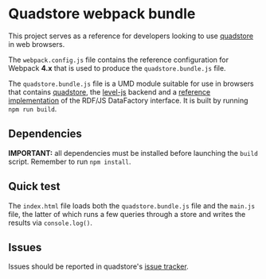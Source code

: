 
# Quadstore webpack bundle

This project serves as a reference for developers looking to use [quadstore][0]
in web browsers.

The `webpack.config.js` file contains the reference configuration for Webpack
**4.x** that is used to produce the `quadstore.bundle.js` file.
  
The `quadstore.bundle.js` file is a UMD module suitable for use in browsers
that contains [quadstore][0], the [level-js][1] backend and a
[reference implementation][3] of the RDF/JS DataFactory interface. It is built
by running `npm run build`.

## Dependencies

**IMPORTANT:** all dependencies must be installed before launching the `build`
script. Remember to run `npm install`.

## Quick test

The `index.html` file loads both the `quadstore.bundle.js` file and the 
`main.js` file, the latter of which runs a few queries through a store and
writes the results via `console.log()`.

## Issues

Issues should be reported in quadstore's [issue tracker][2].

[0]: https://github.com/beautifulinteractions/node-quadstore
[1]: https://www.npmjs.com/package/level-js
[2]: https://github.com/beautifulinteractions/node-quadstore/issues
[3]: https://www.npmjs.com/package/rdf-data-factory
